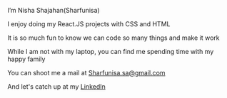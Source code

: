 <p>I’m Nisha Shajahan(Sharfunisa)</p>
                        <p>I enjoy doing my React.JS projects with CSS and HTML</p>
                        <p>It is so much fun to know we can code so many things and make it work</p>
                        <p>While I am not with my laptop, you can find me spending time with my happy family</p>
                        <p>You can shoot me a mail at <a href="mailto:Sharfunisa.sa@gmail.com">Sharfunisa.sa@gmail.com</a></p>
                        <p>And let's catch up at my <a href="https://www.linkedin.com/in/nisha-full-stack/">LinkedIn</a></p>
